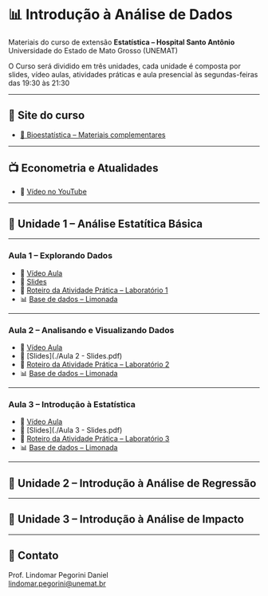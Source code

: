 # 📊 Introdução à Análise de Dados

Materiais do curso de extensão  **Estatística – Hospital Santo Antônio**  
Universidade do Estado de Mato Grosso (UNEMAT)

O Curso será dividido em três unidades, cada unidade é composta por
slides, vídeo aulas, atividades práticas e aula presencial às 
segundas-feiras das 19:30 às 21:30

---

## 🔗 Site do curso
- [📖 Bioestatística – Materiais complementares](https://boiestatisticahsa.netlify.app/)

---

## 📺 Econometria e Atualidades
- 🎥 [Vídeo no YouTube](https://youtu.be/MS5pBexmeW0)

---

## 📘 Unidade 1 – Análise Estatítica Básica

---

### Aula 1 – Explorando Dados
- 🎥 [Vídeo Aula](https://youtu.be/9lMRfR_UvV4)
- 📑 [Slides](./Aula%201%20-%20Slides%20.pdf)
- 📄 [Roteiro da Atividade Prática – Laboratório 1](./Lab1.pdf)
- 📊 [Base de dados – Limonada](./Limonada.xlsx)  
---

### Aula 2 – Analisando e Visualizando Dados
- 🎥 [Vídeo Aula](https://youtu.be/HL7mIPba9gM)
- 📑 [Slides](./Aula 2 - Slides.pdf)
- 📄 [Roteiro da Atividade Prática – Laboratório 2](./Lab2.pdf)
- 📊 [Base de dados – Limonada](./Limonada.xlsx)

---

### Aula 3 – Introdução à Estatística
- 🎥 [Vídeo Aula](https://youtu.be/YGjXucQpTsE)
- 📑 [Slides](./Aula 3 - Slides.pdf)
- 📄 [Roteiro da Atividade Prática – Laboratório 3](./Lab3.pdf)
- 📊 [Base de dados – Limonada](./Limonada.xlsx)

---


## 📘 Unidade 2 – Introdução à Análise de Regressão

---

## 📘 Unidade 3 – Introdução à Análise de Impacto

---

## 📧 Contato
Prof. Lindomar Pegorini Daniel  
[lindomar.pegorini@unemat.br](mailto:lindomar.pegorini@unemat.br)
